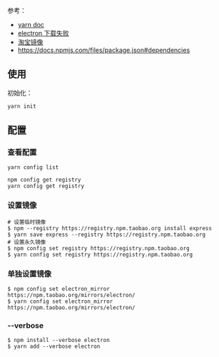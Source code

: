 参考：  
- [yarn doc](https://yarn.bootcss.com/docs/usage/)
- [electron 下载失败](https://blog.csdn.net/mocoe/article/details/86751925)
- [淘宝镜像](https://npm.taobao.org/)
- https://docs.npmjs.com/files/package.json#dependencies

## 使用
初始化：  
```sh
yarn init
```


## 配置
### 查看配置
```
yarn config list

npm config get registry
yarn config get registry
```

### 设置镜像
```
# 设置临时镜像
$ npm --registry https://registry.npm.taobao.org install express
$ yarn save express --registry https://registry.npm.taobao.org
# 设置永久镜像
$ npm config set registry https://registry.npm.taobao.org
$ yarn config set registry https://registry.npm.taobao.org
```

### 单独设置镜像
```
$ npm config set electron_mirror https://npm.taobao.org/mirrors/electron/
$ yarn config set electron_mirror https://npm.taobao.org/mirrors/electron/
```

### --verbose
```
$ npm install --verbose electron
$ yarn add --verbose electron
```
